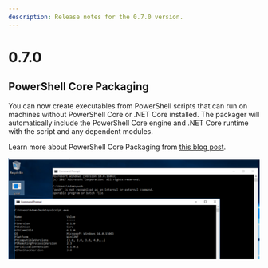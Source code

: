 ```yaml
---
description: Release notes for the 0.7.0 version.
---
```


# 0.7.0

## PowerShell Core Packaging

You can now create executables from PowerShell scripts that can run on machines without PowerShell Core or .NET Core installed. The packager will automatically include the PowerShell Core engine and .NET Core runtime with the script and any dependent modules. 

Learn more about PowerShell Core Packaging from [this blog post](https://poshtools.com/2019/01/14/self-contained-powershell-scripts/). 

![Windows 7 Machines with PowerShell Core running a PowerShell Core script](../../.gitbook/assets/image%20%2817%29.png)

